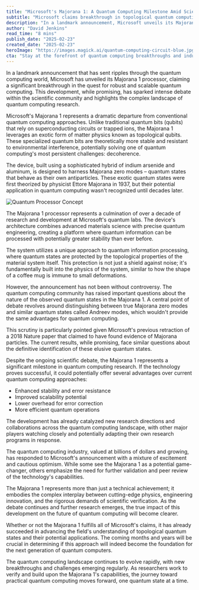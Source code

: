```yaml
---
title: "Microsoft's Majorana 1: A Quantum Computing Milestone Amid Scientific Debate"
subtitle: "Microsoft claims breakthrough in topological quantum computing, sparking intense scientific discussion"
description: "In a landmark announcement, Microsoft unveils its Majorana 1 processor, claiming a breakthrough in topological quantum computing. This has sparked intense debate within the scientific community, highlighting the complex landscape of quantum research."
author: "David Jenkins"
read_time: "8 mins"
publish_date: "2025-02-23"
created_date: "2025-02-23"
heroImage: "https://images.magick.ai/quantum-computing-circuit-blue.jpg"
cta: "Stay at the forefront of quantum computing breakthroughs and industry analysis - follow us on LinkedIn for exclusive insights and expert commentary on the latest developments in quantum technology."
---
```


In a landmark announcement that has sent ripples through the quantum computing world, Microsoft has unveiled its Majorana 1 processor, claiming a significant breakthrough in the quest for robust and scalable quantum computing. This development, while promising, has sparked intense debate within the scientific community and highlights the complex landscape of quantum computing research.

Microsoft's Majorana 1 represents a dramatic departure from conventional quantum computing approaches. Unlike traditional quantum bits (qubits) that rely on superconducting circuits or trapped ions, the Majorana 1 leverages an exotic form of matter physics known as topological qubits. These specialized quantum bits are theoretically more stable and resistant to environmental interference, potentially solving one of quantum computing's most persistent challenges: decoherence.

The device, built using a sophisticated hybrid of indium arsenide and aluminum, is designed to harness Majorana zero modes – quantum states that behave as their own antiparticles. These exotic quantum states were first theorized by physicist Ettore Majorana in 1937, but their potential application in quantum computing wasn't recognized until decades later.

![Quantum Processor Concept](https://images.magick.ai/quantum-computing-circuit.jpg)

The Majorana 1 processor represents a culmination of over a decade of research and development at Microsoft's quantum labs. The device's architecture combines advanced materials science with precise quantum engineering, creating a platform where quantum information can be processed with potentially greater stability than ever before.

The system utilizes a unique approach to quantum information processing, where quantum states are protected by the topological properties of the material system itself. This protection is not just a shield against noise; it's fundamentally built into the physics of the system, similar to how the shape of a coffee mug is immune to small deformations.

However, the announcement has not been without controversy. The quantum computing community has raised important questions about the nature of the observed quantum states in the Majorana 1. A central point of debate revolves around distinguishing between true Majorana zero modes and similar quantum states called Andreev modes, which wouldn't provide the same advantages for quantum computing.

This scrutiny is particularly pointed given Microsoft's previous retraction of a 2018 Nature paper that claimed to have found evidence of Majorana particles. The current results, while promising, face similar questions about the definitive identification of these elusive quantum states.

Despite the ongoing scientific debate, the Majorana 1 represents a significant milestone in quantum computing research. If the technology proves successful, it could potentially offer several advantages over current quantum computing approaches:

- Enhanced stability and error resistance
- Improved scalability potential
- Lower overhead for error correction
- More efficient quantum operations

The development has already catalyzed new research directions and collaborations across the quantum computing landscape, with other major players watching closely and potentially adapting their own research programs in response.

The quantum computing industry, valued at billions of dollars and growing, has responded to Microsoft's announcement with a mixture of excitement and cautious optimism. While some see the Majorana 1 as a potential game-changer, others emphasize the need for further validation and peer review of the technology's capabilities.

The Majorana 1 represents more than just a technical achievement; it embodies the complex interplay between cutting-edge physics, engineering innovation, and the rigorous demands of scientific verification. As the debate continues and further research emerges, the true impact of this development on the future of quantum computing will become clearer.

Whether or not the Majorana 1 fulfills all of Microsoft's claims, it has already succeeded in advancing the field's understanding of topological quantum states and their potential applications. The coming months and years will be crucial in determining if this approach will indeed become the foundation for the next generation of quantum computers.

The quantum computing landscape continues to evolve rapidly, with new breakthroughs and challenges emerging regularly. As researchers work to verify and build upon the Majorana 1's capabilities, the journey toward practical quantum computing moves forward, one quantum state at a time.